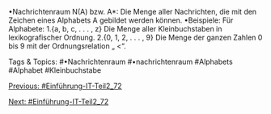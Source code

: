 •Nachrichtenraum N(A) bzw. A*: Die Menge aller Nachrichten, die mit den Zeichen eines Alphabets A gebildet 
werden können.
•Beispiele: Für Alphabete:
1.{a, b, c, . . . , z} Die Menge aller Kleinbuchstaben in lexikografischer Ordnung.
2.{0, 1, 2, . . . , 9} Die Menge der ganzen Zahlen 0 bis 9 mit der Ordnungsrelation „ <“.

   Tags & Topics:
   #•Nachrichtenraum
   #•nachrichtenraum
   #Alphabets
   #Alphabet
   #Kleinbuchstabe

[Previous: #Einführung-IT-Teil2_72](Einführung-IT-Teil2_72.md)

[Next: #Einführung-IT-Teil2_72](Einführung-IT-Teil2_72.md)